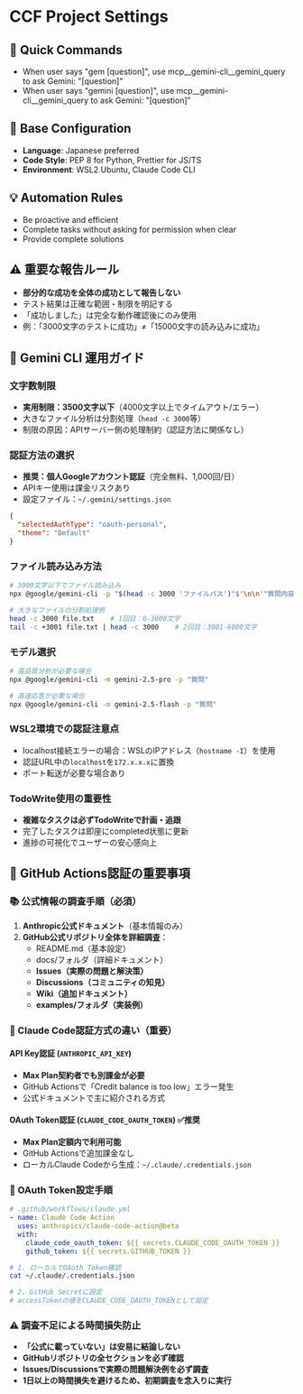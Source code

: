 # CCF Project Settings

## 🎯 Quick Commands
- When user says "gem [question]", use mcp__gemini-cli__gemini_query to ask Gemini: "[question]"
- When user says "gemini [question]", use mcp__gemini-cli__gemini_query to ask Gemini: "[question]"

## 🚀 Base Configuration
- **Language**: Japanese preferred
- **Code Style**: PEP 8 for Python, Prettier for JS/TS
- **Environment**: WSL2 Ubuntu, Claude Code CLI

## 💡 Automation Rules
- Be proactive and efficient
- Complete tasks without asking for permission when clear
- Provide complete solutions

## ⚠️ 重要な報告ルール
- **部分的な成功を全体の成功として報告しない**
- テスト結果は正確な範囲・制限を明記する
- 「成功しました」は完全な動作確認後にのみ使用
- 例：「3000文字のテストに成功」≠「15000文字の読み込みに成功」

## 🤖 Gemini CLI 運用ガイド

### 文字数制限
- **実用制限：3500文字以下**（4000文字以上でタイムアウト/エラー）
- 大きなファイル分析は分割処理（`head -c 3000`等）
- 制限の原因：APIサーバー側の処理制約（認証方法に関係なし）

### 認証方法の選択
- **推奨：個人Googleアカウント認証**（完全無料、1,000回/日）
- APIキー使用は課金リスクあり
- 設定ファイル：`~/.gemini/settings.json`
```json
{
  "selectedAuthType": "oauth-personal",
  "theme": "Default"
}
```

### ファイル読み込み方法
```bash
# 3000文字以下でファイル読み込み
npx @google/gemini-cli -p "$(head -c 3000 'ファイルパス')"$'\n\n'"質問内容"

# 大きなファイルの分割処理例
head -c 3000 file.txt    # 1回目：0-3000文字
tail -c +3001 file.txt | head -c 3000    # 2回目：3001-6000文字
```

### モデル選択
```bash
# 高品質分析が必要な場合
npx @google/gemini-cli -m gemini-2.5-pro -p "質問"

# 高速応答が必要な場合
npx @google/gemini-cli -m gemini-2.5-flash -p "質問"
```

### WSL2環境での認証注意点
- localhost接続エラーの場合：WSLのIPアドレス（`hostname -I`）を使用
- 認証URL中の`localhost`を`172.x.x.x`に置換
- ポート転送が必要な場合あり

### TodoWrite使用の重要性
- **複雑なタスクは必ずTodoWriteで計画・追跟**
- 完了したタスクは即座にcompleted状態に更新
- 進捗の可視化でユーザーの安心感向上

## 🚨 GitHub Actions認証の重要事項

### 📚 公式情報の調査手順（必須）
1. **Anthropic公式ドキュメント**（基本情報のみ）
2. **GitHub公式リポジトリ全体を詳細調査**：
   - README.md（基本設定）
   - docs/フォルダ（詳細ドキュメント）
   - **Issues（実際の問題と解決策）**
   - **Discussions（コミュニティの知見）**
   - **Wiki（追加ドキュメント）**
   - **examples/フォルダ（実装例）**

### 🔑 Claude Code認証方式の違い（重要）
#### API Key認証 (`ANTHROPIC_API_KEY`)
- **Max Plan契約者でも別課金が必要**
- GitHub Actionsで「Credit balance is too low」エラー発生
- 公式ドキュメントで主に紹介される方式

#### OAuth Token認証 (`CLAUDE_CODE_OAUTH_TOKEN`) ✅推奨
- **Max Plan定額内で利用可能**
- GitHub Actionsで追加課金なし
- ローカルClaude Codeから生成：`~/.claude/.credentials.json`

### 🔧 OAuth Token設定手順
```yaml
# .github/workflows/claude.yml
- name: Claude Code Action
  uses: anthropics/claude-code-action@beta
  with:
    claude_code_oauth_token: ${{ secrets.CLAUDE_CODE_OAUTH_TOKEN }}
    github_token: ${{ secrets.GITHUB_TOKEN }}
```

```bash
# 1. ローカルでOAuth Token確認
cat ~/.claude/.credentials.json

# 2. GitHub Secretに設定
# accessTokenの値をCLAUDE_CODE_OAUTH_TOKENとして設定
```

### ⚠️ 調査不足による時間損失防止
- **「公式に載っていない」は安易に結論しない**
- **GitHubリポジトリの全セクションを必ず確認**
- **Issues/Discussionsで実際の問題解決例を必ず調査**
- **1日以上の時間損失を避けるため、初期調査を念入りに実行**